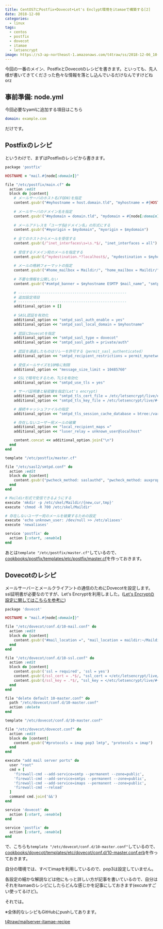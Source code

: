 ```yaml
---
title: CentOS7にPostfix+Dovecot+Let's Enclypt環境をitamaeで構築する[2]
date: 2018-12-08
categories:
  - linux
tags:
  - centos
  - postfix
  - dovecot
  - itamae
  - letsencrypt
image: https://s3-ap-northeast-1.amazonaws.com/t4traw/ss/2018-12-06_10-53-23.png
---
```

今回の一番のメイン、PostfixとDovecotのレシピを書きます。といっても、先人様が書いてきてくださった色々な情報を落とし込んでいるだけなんですけどねorz

<!--more-->

## 事前準備: node.yml

今回必要なyamlに追加する項目はこちら

```yml
domain: example.com
```

だけです。

## Postfixのレシピ

というわけで、まずはPostfixのレシピから書きます。

```ruby
package 'postfix'

HOSTNAME = "mail.#{node[:domain]}"

file "/etc/postfix/main.cf" do
  action :edit
  block do |content|
    # メールサーバのホスト名(FQDN)を指定
    content.gsub!("#myhostname = host.domain.tld", "myhostname = #{HOSTNAME}")
    
    # メールサーバのドメイン名を指定
    content.gsub!("#mydomain = domain.tld", "mydomain = #{node[:domain]}")
    
    # メールアドレスを「ユーザ名@ドメイン名」の形式にする
    content.gsub!("#myorigin = $mydomain", "myorigin = $mydomain")
    
    # 全てのホストからメールを受信する
    content.gsub!(/^inet_interfaces\s=\s.*$/, "inet_interfaces = all")
    
    # 受信するドメイン宛のメールを指定する
    content.gsub!(/^mydestination.*?localhost$/, "mydestination = $myhostname, localhost.$mydomain, localhost, $mydomain")
    
    # メールの格納フォーマットの指定
    content.gsub!("#home_mailbox = Maildir/", "home_mailbox = Maildir/")
    
    # 不要な情報を公開しない
    content.gsub!("#smtpd_banner = $myhostname ESMTP $mail_name", "smtpd_banner = $myhostname ESMTP unknown")
    
    # --------------------------------------------------
    # 追加設定項目
    # --------------------------------------------------
    additional_option = []
    
    # SASL認証を有効化
    additional_option << "smtpd_sasl_auth_enable = yes"
    additional_option << "smtpd_sasl_local_domain = $myhostname"
    
    # 認証にDovecotを指定
    additional_option << "smtpd_sasl_type = dovecot"
    additional_option << "smtpd_sasl_path = private/auth"
    
    # 認証を通過したものはリレーを許可する（permit_sasl_authenticated）
    additional_option << "smtpd_recipient_restrictions = permit_mynetworks permit_sasl_authenticated reject_unauth_destination"
    
    # 受信メールサイズを10MBに制限
    additional_option << "message_size_limit = 10485760"

    # SSLで暗号化するため、TLSを有効化
    additional_option << "smtpd_use_tls = yes"

    # サーバ証明書と秘密鍵を指定(Let's encrypt)
    additional_option << "smtpd_tls_cert_file = /etc/letsencrypt/live/#{HOSTNAME}/fullchain.pem"
    additional_option << "smtpd_tls_key_file = /etc/letsencrypt/live/#{HOSTNAME}/privkey.pem"

    # 接続キャッシュファイルの指定
    additional_option << "smtpd_tls_session_cache_database = btree:/var/lib/postfix/smtpd_scache"

    # 存在しないユーザー宛メールの破棄
    additional_option << "local_recipient_maps ="
    additional_option << "luser_relay = unknown_user@localhost"

    content.concat << additional_option.join("\n")
  end
end

template "/etc/postfix/master.cf"

file "/etc/sasl2/smtpd.conf" do
  action :edit
  block do |content|
    content.gsub!("pwcheck_method: saslauthd", "pwcheck_method: auxprop")
  end
end

# Maildir形式で受信できるようにする
execute 'mkdir -p /etc/skel/Maildir/{new,cur,tmp}'
execute 'chmod -R 700 /etc/skel/Maildir'

# 存在しないユーザー宛のメールを破棄するための設定
execute 'echo unknown_user: /dev/null >> /etc/aliases'
execute 'newaliases'

service 'postfix' do
  action [:start, :enable]
end
```

あとは`template "/etc/postfix/master.cf"`しているので、[cookbooks/postfix/templates/etc/postfix/master.cf](https://github.com/t4traw/mailserver-itamae-recipe/blob/master/cookbooks/postfix/templates/etc/postfix/master.cf)を作っておきます。

## Dovecotのレシピ

メールサーバーとメールクライアントの通信のためにDovecotを設定します。ssl証明書が必要なのですが、Let's Encryptを利用しました。([Let's Encryptの設定に関してはこちらを参考に](https://www.t4traw.net/blog/2018/07/centos7%E3%81%ABnginx-puma-postgresql-lets-encrypt-rails5.2%E7%92%B0%E5%A2%83%E3%82%92itamae%E3%81%A7%E4%BD%9C%E6%88%90%E3%81%99%E3%82%8B/))

```ruby
package 'dovecot'

HOSTNAME = "mail.#{node[:domain]}"

file "/etc/dovecot/conf.d/10-mail.conf" do
  action :edit
  block do |content|
    content.gsub!("#mail_location =", "mail_location = maildir:~/Maildir")
  end
end

file "/etc/dovecot/conf.d/10-ssl.conf" do
  action :edit
  block do |content|
    content.gsub!('ssl = required', 'ssl = yes')
    content.gsub!(/ssl_cert = .*$/, "ssl_cert = </etc/letsencrypt/live/#{HOSTNAME}/fullchain.pem")
    content.gsub!(/ssl_key = .*$/, "ssl_key = </etc/letsencrypt/live/#{HOSTNAME}/privkey.pem")
  end
end

file "delete default 10-master.conf" do
  path "/etc/dovecot/conf.d/10-master.conf"
  action :delete
end

template "/etc/dovecot/conf.d/10-master.conf"

file "/etc/dovecot/dovecot.conf" do
  action :edit
  block do |content|
    content.gsub!("#protocols = imap pop3 lmtp", "protocols = imap")
  end
end

execute "add mail server ports" do
  user "root"
  cmd = [
    'firewall-cmd --add-service=smtp --permanent --zone=public',
    'firewall-cmd --add-service=smtps --permanent --zone=public',
    'firewall-cmd --add-service=imaps --permanent --zone=public',
    'firewall-cmd --reload'
  ]
  command cmd.join('&&')
end

service 'dovecot' do
  action [:start, :enable]
end

service 'postfix' do
  action [:start, :enable]
end
```

で、こちらも`template "/etc/dovecot/conf.d/10-master.conf"`しているので、[cookbooks/dovecot/templates/etc/dovecot/conf.d/10-master.conf.erb](https://github.com/t4traw/mailserver-itamae-recipe/blob/master/cookbooks/dovecot/templates/etc/dovecot/conf.d/10-master.conf.erb)を作っておきます。

自分の環境では、すべてimapを利用しているので、pop3は設定していません。

各設定の細かな解説などは他にもっと詳しい方が記事を書いているので、自分はそれをitamaeのレシピにしたらどんな感じかを記事にしておきます(excuteすごい使ってるけど)。

それでは。

※全体的なレシピもGitHubにpushしてあります。

[t4traw/mailserver-itamae-recipe](https://github.com/t4traw/mailserver-itamae-recipe)